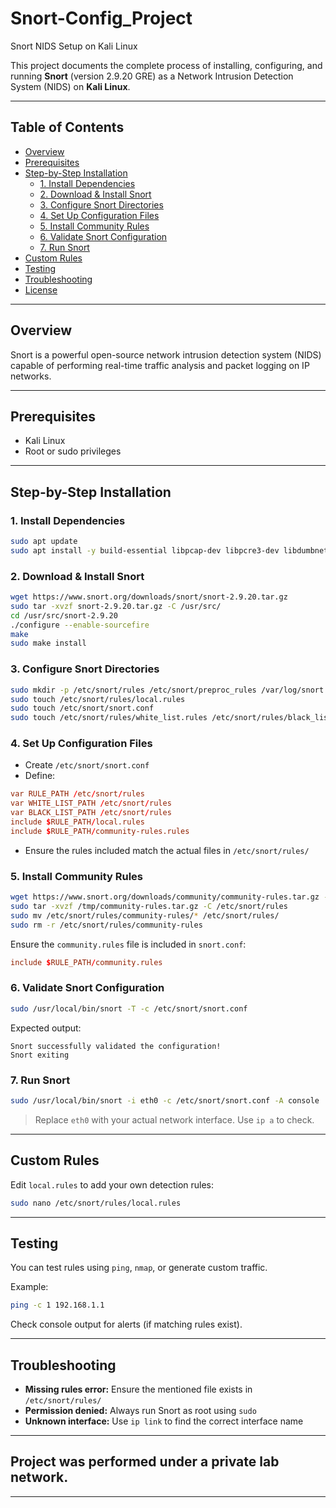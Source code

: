 # Snort-Config_Project

Snort NIDS Setup on Kali Linux

This project documents the complete process of installing, configuring, and running **Snort** (version 2.9.20 GRE) as a Network Intrusion Detection System (NIDS) on **Kali Linux**.

---

## Table of Contents

- [Overview](#overview)
- [Prerequisites](#prerequisites)
- [Step-by-Step Installation](#step-by-step-installation)
  - [1. Install Dependencies](#1-install-dependencies)
  - [2. Download & Install Snort](#2-download--install-snort)
  - [3. Configure Snort Directories](#3-configure-snort-directories)
  - [4. Set Up Configuration Files](#4-set-up-configuration-files)
  - [5. Install Community Rules](#5-install-community-rules)
  - [6. Validate Snort Configuration](#6-validate-snort-configuration)
  - [7. Run Snort](#7-run-snort)
- [Custom Rules](#custom-rules)
- [Testing](#testing)
- [Troubleshooting](#troubleshooting)
- [License](#license)

---

## Overview

Snort is a powerful open-source network intrusion detection system (NIDS) capable of performing real-time traffic analysis and packet logging on IP networks.

---

## Prerequisites

- Kali Linux 
- Root or sudo privileges

---

## Step-by-Step Installation

### 1. Install Dependencies
```bash
sudo apt update
sudo apt install -y build-essential libpcap-dev libpcre3-dev libdumbnet-dev bison flex zlib1g-dev liblzma-dev openssl libssl-dev libnghttp2-dev libdnet autoconf libtool
```

### 2. Download & Install Snort
```bash
wget https://www.snort.org/downloads/snort/snort-2.9.20.tar.gz
sudo tar -xvzf snort-2.9.20.tar.gz -C /usr/src/
cd /usr/src/snort-2.9.20
./configure --enable-sourcefire
make
sudo make install
```

### 3. Configure Snort Directories
```bash
sudo mkdir -p /etc/snort/rules /etc/snort/preproc_rules /var/log/snort /usr/local/lib/snort_dynamicrules
sudo touch /etc/snort/rules/local.rules
sudo touch /etc/snort/snort.conf
sudo touch /etc/snort/rules/white_list.rules /etc/snort/rules/black_list.rules
```

### 4. Set Up Configuration Files
- Create `/etc/snort/snort.conf`
- Define:
```conf
var RULE_PATH /etc/snort/rules
var WHITE_LIST_PATH /etc/snort/rules
var BLACK_LIST_PATH /etc/snort/rules
include $RULE_PATH/local.rules
include $RULE_PATH/community-rules.rules
```

- Ensure the rules included match the actual files in `/etc/snort/rules/`

### 5. Install Community Rules
```bash
wget https://www.snort.org/downloads/community/community-rules.tar.gz -O /tmp/community-rules.tar.gz
sudo tar -xvzf /tmp/community-rules.tar.gz -C /etc/snort/rules
sudo mv /etc/snort/rules/community-rules/* /etc/snort/rules/
sudo rm -r /etc/snort/rules/community-rules
```

Ensure the `community.rules` file is included in `snort.conf`:
```conf
include $RULE_PATH/community.rules
```

### 6. Validate Snort Configuration
```bash
sudo /usr/local/bin/snort -T -c /etc/snort/snort.conf
```

Expected output:
```
Snort successfully validated the configuration!
Snort exiting
```

### 7. Run Snort
```bash
sudo /usr/local/bin/snort -i eth0 -c /etc/snort/snort.conf -A console
```

> Replace `eth0` with your actual network interface. Use `ip a` to check.

---

## Custom Rules
Edit `local.rules` to add your own detection rules:
```bash
sudo nano /etc/snort/rules/local.rules
```

---

## Testing
You can test rules using `ping`, `nmap`, or generate custom traffic.

Example:
```bash
ping -c 1 192.168.1.1
```
Check console output for alerts (if matching rules exist).

---

## Troubleshooting

- **Missing rules error:** Ensure the mentioned file exists in `/etc/snort/rules/`
- **Permission denied:** Always run Snort as root using `sudo`
- **Unknown interface:** Use `ip link` to find the correct interface name

---

## Project was performed under a private lab network. 

---



